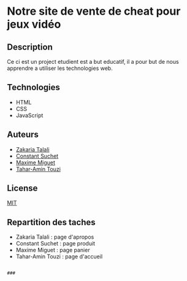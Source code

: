 # Notre site de vente de cheat pour jeux vidéo
## Description
Ce ci est un project etudient est a but educatif, il a pour but de nous apprendre a utiliser les technologies web.

## Technologies
- HTML
- CSS
- JavaScript

## Auteurs
- [Zakaria Talali](exemple@change.me)
- [Constant Suchet](exemple@change.me)
- [Maxime Miguet](exemple@change.me)
- [Tahar-Amin Touzi](tahar-amin.touzi@edu.univ-fcomte.fr)

## License
[MIT](https://choosealicense.com/licenses/mit/)

## Repartition des taches
- Zakaria Talali : page d'apropos
- Constant Suchet : page produit
- Maxime Miguet : page panier
- Tahar-Amin Touzi : page d'accueil
```

### 
